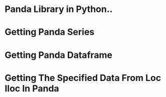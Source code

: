 # Panda Library in Python..
# Getting Panda Series
# Getting Panda Dataframe 
# Getting The Specified Data From Loc Iloc In Panda
